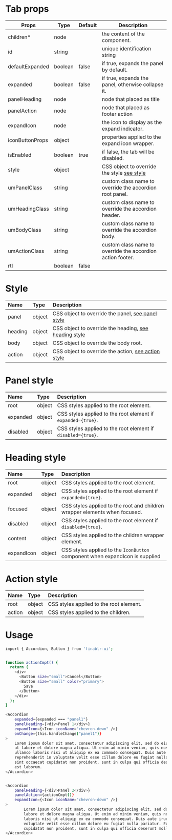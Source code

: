 
# Tab props
| Props           | Type    | Default | Description                                                |
| --------------- | ------- | ------- | ---------------------------------------------------------- |
| children*       | node    |         | the content of the component.                              |
| id              | string  |         | unique identification string                               |
| defaultExpanded | boolean | false   | if true, expands the panel by default.                     |
| expanded        | boolean | false   | if true, expands the panel, otherwise collapse it.         |
| panelHeading    | node    |         | node that placed as title                                  |
| panelAction     | node    |         | node that placed as footer action                          |
| expandIcon      | node    |         | the icon to display as the expand indicator.               |
| iconButtonProps | object  |         | properties applied to the expand icon wrapper.             |
| isEnabled       | boolean | true    | if false, the tab will be disabled.                        |
| style           | object  |         | CSS object to override the style [see style](#style)       |
| umPanelClass    | string  |         | custom class name to override the accordion root panel.    |
| umHeadingClass  | string  |         | custom class name to override the accordion header.        |
| umBodyClass     | string  |         | custom class name to override the accordion body.          |
| umActionClass   | string  |         | custom class name to override the accordion action footer. |
| rtl             | boolean | false   |                                                            |



# Style
| Name    | Type   | Description                                                             |
| :------ | :----- | :---------------------------------------------------------------------- |
| panel   | object | CSS object to override the panel, [see panel style](#panel-style)       |
| heading | object | CSS object to override the heading, [see heading style](#heading-style) |
| body    | object | CSS object to override the body root.                                   |
| action  | object | CSS object to override the action, [see action style](#action-style)    |

# Panel style
| Name     | Type   | Description                                                      |
| :------- | :----- | :--------------------------------------------------------------- |
| root     | object | CSS styles applied to the root element.                          |
| expanded | object | CSS styles applied to the root element if ```expanded={true}```. |
| disabled | object | CSS styles applied to the root element if ```disabled={true}```. |

# Heading style
| Name       | Type   | Description                                                                      |
| :--------- | :----- | :------------------------------------------------------------------------------- |
| root       | object | CSS styles applied to the root element.                                          |
| expanded   | object | CSS styles applied to the root element if ```expanded={true}```.                 |
| focused    | object | CSS styles applied to the root and children wrapper elements when focused.       |
| disabled   | object | CSS styles applied to the root element if ```disabled={true}```.                 |
| content    | object | CSS styles applied to the children wrapper element.                              |
| expandIcon | object | CSS styles applied to the ```IconButton``` component when expandIcon is supplied |


# Action style
| Name   | Type   | Description                             |
| :----- | :----- | :-------------------------------------- |
| root   | object | CSS styles applied to the root element. |
| action | object | CSS styles applied to the children.     |

# Usage
```sh
import { Accordion, Button } from 'finablr-ui';


function actionCmpt() {
  return (
    <div>
      <Button size="small">Cancel</Button>
      <Button size="small" color="primary">
        Save
      </Button>
    </div>
  );
}

<Accordion
    expanded={expanded === "panel1"}
    panelHeading={<div>Panel 1</div>}
    expandIcon={<Icon iconName="chevron-down" />}
    onChange={this.handleChange("panel1")}
>
    Lorem ipsum dolor sit amet, consectetur adipiscing elit, sed do eiusmod tempor incididunt
    ut labore et dolore magna aliqua. Ut enim ad minim veniam, quis nostrud exercitation
    ullamco laboris nisi ut aliquip ex ea commodo consequat. Duis aute irure dolor in
    reprehenderit in voluptate velit esse cillum dolore eu fugiat nulla pariatur. Excepteur
    sint occaecat cupidatat non proident, sunt in culpa qui officia deserunt mollit anim id
    est laborum.
</Accordion>


<Accordion
    panelHeading={<div>Panel 2</div>}
    panelAction={actionCmpt()}
    expandIcon={<Icon iconName="chevron-down" />}
>
        Lorem ipsum dolor sit amet, consectetur adipiscing elit, sed do eiusmod tempor incididunt ut
        labore et dolore magna aliqua. Ut enim ad minim veniam, quis nostrud exercitation ullamco
        laboris nisi ut aliquip ex ea commodo consequat. Duis aute irure dolor in reprehenderit in
        voluptate velit esse cillum dolore eu fugiat nulla pariatur. Excepteur sint occaecat
        cupidatat non proident, sunt in culpa qui officia deserunt mollit anim id est laborum.
</Accordion>
 ```

